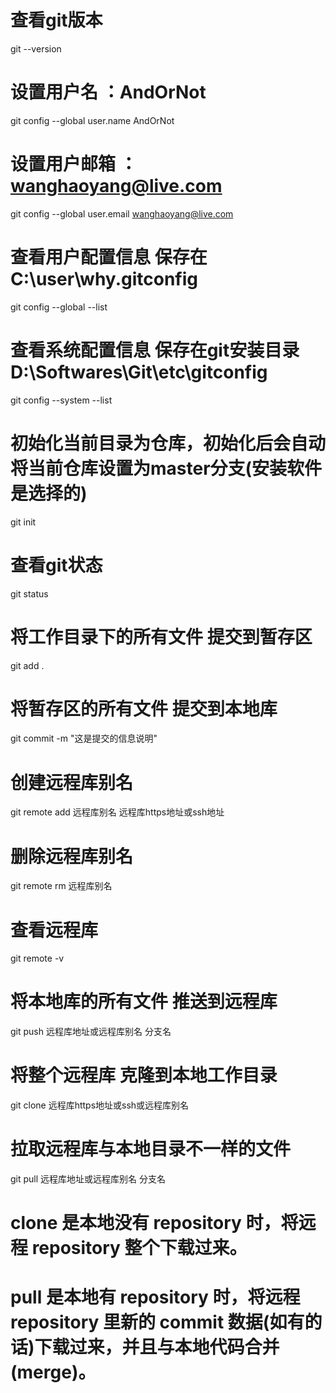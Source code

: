 # 查看git版本
git --version

# 设置用户名 ：AndOrNot
git config --global user.name AndOrNot
# 设置用户邮箱 ：wanghaoyang@live.com
git config --global user.email wanghaoyang@live.com 

# 查看用户配置信息 保存在 C:\user\why\.gitconfig
git config --global --list

# 查看系统配置信息 保存在git安装目录D:\Softwares\Git\etc\gitconfig
git config --system --list

# 初始化当前目录为仓库，初始化后会自动将当前仓库设置为master分支(安装软件是选择的)
git init

# 查看git状态
git status

# 将工作目录下的所有文件 提交到暂存区
git add .

# 将暂存区的所有文件 提交到本地库
git commit -m "这是提交的信息说明"

# 创建远程库别名 
git remote add 远程库别名 远程库https地址或ssh地址

# 删除远程库别名
git remote rm 远程库别名

# 查看远程库
git remote -v

# 将本地库的所有文件 推送到远程库
git push 远程库地址或远程库别名 分支名

# 将整个远程库 克隆到本地工作目录
git clone 远程库https地址或ssh或远程库别名

# 拉取远程库与本地目录不一样的文件
git pull 远程库地址或远程库别名 分支名

# clone 是本地没有 repository 时，将远程 repository 整个下载过来。
# pull 是本地有 repository 时，将远程 repository 里新的 commit 数据(如有的话)下载过来，并且与本地代码合并(merge)。